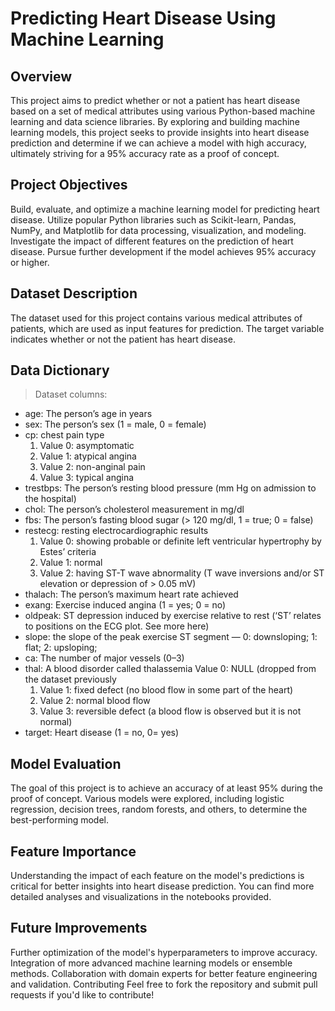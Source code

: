 # Predicting Heart Disease Using Machine Learning

## Overview
This project aims to predict whether or not a patient has heart disease based on a set of medical attributes using various Python-based machine learning and data science libraries. By exploring and building machine learning models, this project seeks to provide insights into heart disease prediction and determine if we can achieve a model with high accuracy, ultimately striving for a 95% accuracy rate as a proof of concept.

## Project Objectives
Build, evaluate, and optimize a machine learning model for predicting heart disease.
Utilize popular Python libraries such as Scikit-learn, Pandas, NumPy, and Matplotlib for data processing, visualization, and modeling.
Investigate the impact of different features on the prediction of heart disease.
Pursue further development if the model achieves 95% accuracy or higher.

## Dataset Description
The dataset used for this project contains various medical attributes of patients, which are used as input features for prediction. The target variable indicates whether or not the patient has heart disease.

## Data Dictionary
> Dataset columns:
* age: The person’s age in years
* sex: The person’s sex (1 = male, 0 = female)
* cp: chest pain type
    1. Value 0: asymptomatic
    2. Value 1: atypical angina
    3. Value 2: non-anginal pain
    4. Value 3: typical angina
* trestbps: The person’s resting blood pressure (mm Hg on admission to the hospital)
* chol: The person’s cholesterol measurement in mg/dl
* fbs: The person’s fasting blood sugar (> 120 mg/dl, 1 = true; 0 = false)
* restecg: resting electrocardiographic results
    1. Value 0: showing probable or definite left ventricular hypertrophy by Estes’ criteria
    2. Value 1: normal
    3. Value 2: having ST-T wave abnormality (T wave inversions and/or ST elevation or depression of > 0.05 mV)
* thalach: The person’s maximum heart rate achieved
* exang: Exercise induced angina (1 = yes; 0 = no)
* oldpeak: ST depression induced by exercise relative to rest (‘ST’ relates to positions on the ECG plot. See more here)
* slope: the slope of the peak exercise ST segment — 0: downsloping; 1: flat; 2: upsloping;
* ca: The number of major vessels (0–3)
* thal: A blood disorder called thalassemia Value 0: NULL (dropped from the dataset previously
    1. Value 1: fixed defect (no blood flow in some part of the heart)
    2. Value 2: normal blood flow
    3. Value 3: reversible defect (a blood flow is observed but it is not normal)
* target: Heart disease (1 = no, 0= yes)


## Model Evaluation
The goal of this project is to achieve an accuracy of at least 95% during the proof of concept. Various models were explored, including logistic regression, decision trees, random forests, and others, to determine the best-performing model.

## Feature Importance
Understanding the impact of each feature on the model's predictions is critical for better insights into heart disease prediction. You can find more detailed analyses and visualizations in the notebooks provided.

## Future Improvements
Further optimization of the model's hyperparameters to improve accuracy.
Integration of more advanced machine learning models or ensemble methods.
Collaboration with domain experts for better feature engineering and validation.
Contributing
Feel free to fork the repository and submit pull requests if you'd like to contribute!
